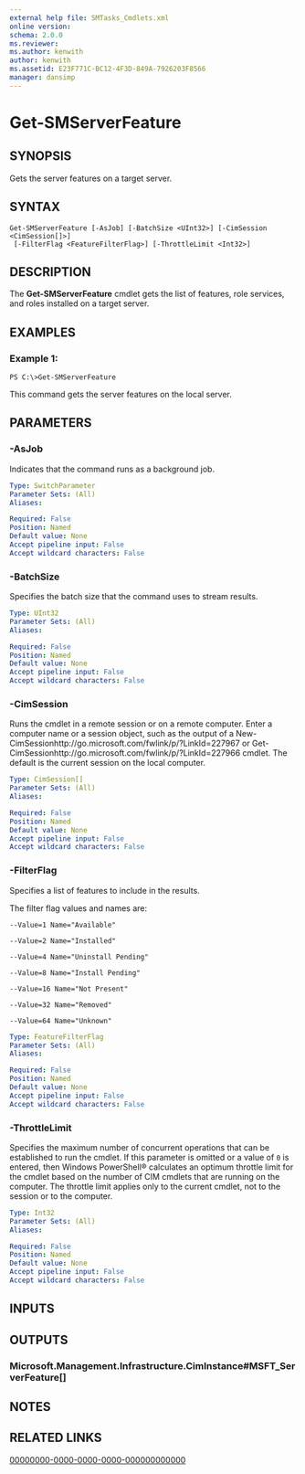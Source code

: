 ```yaml
---
external help file: SMTasks_Cmdlets.xml
online version: 
schema: 2.0.0
ms.reviewer:
ms.author: kenwith
author: kenwith
ms.assetid: E23F771C-BC12-4F3D-849A-7926203F8566
manager: dansimp
---
```


# Get-SMServerFeature

## SYNOPSIS
Gets the server features on a target server.

## SYNTAX

```
Get-SMServerFeature [-AsJob] [-BatchSize <UInt32>] [-CimSession <CimSession[]>]
 [-FilterFlag <FeatureFilterFlag>] [-ThrottleLimit <Int32>]
```

## DESCRIPTION
The **Get-SMServerFeature** cmdlet gets the list of features, role services, and roles installed on a target server.

## EXAMPLES

### Example 1:
```
PS C:\>Get-SMServerFeature
```

This command gets the server features on the local server.

## PARAMETERS

### -AsJob
Indicates that the command runs as a background job.

```yaml
Type: SwitchParameter
Parameter Sets: (All)
Aliases: 

Required: False
Position: Named
Default value: None
Accept pipeline input: False
Accept wildcard characters: False
```

### -BatchSize
Specifies the batch size that the command uses to stream results.

```yaml
Type: UInt32
Parameter Sets: (All)
Aliases: 

Required: False
Position: Named
Default value: None
Accept pipeline input: False
Accept wildcard characters: False
```

### -CimSession
Runs the cmdlet in a remote session or on a remote computer.
Enter a computer name or a session object, such as the output of a New-CimSessionhttp://go.microsoft.com/fwlink/p/?LinkId=227967 or Get-CimSessionhttp://go.microsoft.com/fwlink/p/?LinkId=227966 cmdlet.
The default is the current session on the local computer.

```yaml
Type: CimSession[]
Parameter Sets: (All)
Aliases: 

Required: False
Position: Named
Default value: None
Accept pipeline input: False
Accept wildcard characters: False
```

### -FilterFlag
Specifies a list of features to include in the results.

The filter flag values and names are: 

    --Value=1 Name="Available"

    --Value=2 Name="Installed" 

    --Value=4 Name="Uninstall Pending" 

    --Value=8 Name="Install Pending" 

    --Value=16 Name="Not Present" 

    --Value=32 Name="Removed" 

    --Value=64 Name="Unknown"

```yaml
Type: FeatureFilterFlag
Parameter Sets: (All)
Aliases: 

Required: False
Position: Named
Default value: None
Accept pipeline input: False
Accept wildcard characters: False
```

### -ThrottleLimit
Specifies the maximum number of concurrent operations that can be established to run the cmdlet.
If this parameter is omitted or a value of `0` is entered, then Windows PowerShell® calculates an optimum throttle limit for the cmdlet based on the number of CIM cmdlets that are running on the computer.
The throttle limit applies only to the current cmdlet, not to the session or to the computer.

```yaml
Type: Int32
Parameter Sets: (All)
Aliases: 

Required: False
Position: Named
Default value: None
Accept pipeline input: False
Accept wildcard characters: False
```

## INPUTS

## OUTPUTS

### Microsoft.Management.Infrastructure.CimInstance#MSFT_ServerFeature[]

## NOTES

## RELATED LINKS

[00000000-0000-0000-0000-000000000000](00000000-0000-0000-0000-000000000000)
